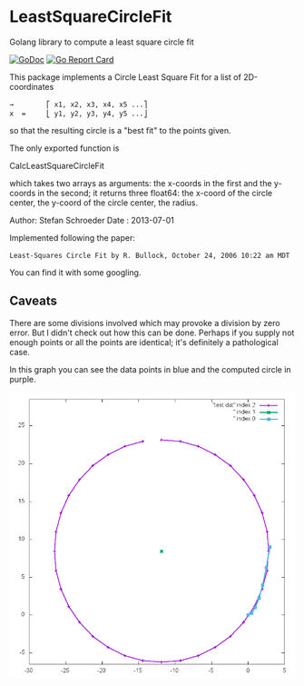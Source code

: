 # LeastSquareCircleFit
Golang library to compute a least square circle fit

[![GoDoc](https://godoc.org/github.com/StefanSchroeder/LeastSquareCircleFit?status.png)](https://godoc.org/github.com/StefanSchroeder/LeastSquareCircleFit)
[![Go Report Card](http://goreportcard.com/badge/StefanSchroeder/LeastSquareCircleFit)](http://goreportcard.com/report/StefanSchroeder/LeastSquareCircleFit) 

This package implements a Circle Least Square Fit for a
list of 2D-coordinates

    →        ⎡ x1, x2, x3, x4, x5 ...⎤
    x  =     ⎣ y1, y2, y3, y4, y5 ...⎦	


 so that the resulting circle is a "best fit" to the points given.

 The only exported function is

 CalcLeastSquareCircleFit

 which takes two arrays as arguments: the x-coords in the first
 and the y-coords in the second; it returns three float64:
 the x-coord of the circle center,
 the y-coord of the circle center,
 the radius.

 Author: Stefan Schroeder
 Date  : 2013-07-01

 Implemented following the paper:

    Least-Squares Circle Fit by R. Bullock, October 24, 2006 10:22 am MDT

You can find it with some googling.

 ## Caveats

 There are some divisions involved which may provoke a division by zero error.
 But I didn't check out how this can be done. Perhaps
 if you supply not enough points or all the points are identical; it's definitely
 a pathological case.

In this graph you can see the data points in blue and the computed circle in purple. 


![Graph](https://github.com/StefanSchroeder/LeastSquareCircleFit/blob/master/demo/least.png?raw=true)

